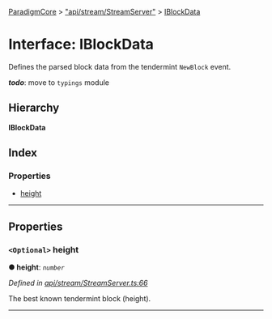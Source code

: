 [ParadigmCore](../README.md) > ["api/stream/StreamServer"](../modules/_api_stream_streamserver_.md) > [IBlockData](../interfaces/_api_stream_streamserver_.iblockdata.md)

# Interface: IBlockData

Defines the parsed block data from the tendermint `NewBlock` event.

*__todo__*: move to `typings` module

## Hierarchy

**IBlockData**

## Index

### Properties

* [height](_api_stream_streamserver_.iblockdata.md#height)

---

## Properties

<a id="height"></a>

### `<Optional>` height

**● height**: *`number`*

*Defined in [api/stream/StreamServer.ts:66](https://github.com/paradigmfoundation/paradigmcore/blob/14aa45f/src/api/stream/StreamServer.ts#L66)*

The best known tendermint block (height).

___


